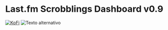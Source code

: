 # Last.fm Scrobblings Dashboard v0.9

[![KoFi](https://img.shields.io/badge/Buy_Me_A_Coffee-Support.svg)](https://ko-fi.com/nebiros96)
![Texto alternativo](assets/overview.png)

